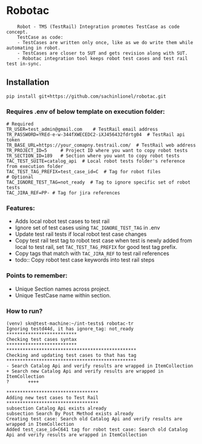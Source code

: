 # Robotac
        Robot - TMS (TestRail) Integration promotes TestCase as code concept.
        TestCase as code:
        - TestCases are written only once, like as we do write them while automating in robot.
        - TestCases are closer to SUT and gets revision along with SUT.
        - Robotac integration tool keeps robot test cases and test rail test in-sync.
## Installation

```
pip install git+https://github.com/sachinlionel/robotac.git
```


### Requires .env of below template on execution folder:

```dotenv
# Required
TR_USER=test_admin@gmail.com    # TestRail email address
TR_PASSWORD=YREd-e-w-344fXWECEDC2-iXJ456432fdrtg04  # TestRail api token
TR_BASE_URL=https://your_comapny.testrail.com/  # TestRail web address
TR_PROJECT_ID=5     # Project ID where you want to copy robot tests
TR_SECTION_ID=189   # Section where you want to copy robot tests
TAC_TEST_SUITE=catalog_api  # Local robot tests folder's reference from execution folder
TAC_TEST_TAG_PREFIX=test_case_id=C  # Tag for robot files
# Optional
TAC_IGNORE_TEST_TAG=not_ready  # Tag to ignore specific set of robot tests
TAC_JIRA_REF=PP- # Tag for jira references
```

### Features:
- Adds local robot test cases to test rail
- Ignore set of test cases using `TAC_IGNORE_TEST_TAG` in .env
- Update test rail tests if local robot test case changes
- Copy test rail test tag to robot test case when test is newly added from local to test rail,
  set `TAC_TEST_TAG_PREFIX` for good test tag prefix.
- Copy tags that match with `TAC_JIRA_REF` to test rail references 
- todo:: Copy robot test case keywords into test rail steps

### Points to remember:
- Unique Section names across project.
- Unique TestCase name within section.
### How to run?

```log
(venv) skn@test-machine:~/int-tests$ robotac-tr
Ignoring testd44d, it has ignore_tag: not_ready
**************************
Checking test cases syntax
**************************
************************************************
Checking and updating test cases to that has tag
************************************************
- Search Catalog Api and verify results are wrapped in ItemCollection
+ Search new Catalog Api and verify results are wrapped in ItemCollection
?       ++++

**********************************
Adding new test cases to Test Rail
**********************************
subsection Catalog Api exists already
subsection Search By Post Method exists already
Creating test case: Search old Catalog Api and verify results are wrapped in ItemCollection
Added test_case_id=C641 tag for robot test case: Search old Catalog Api and verify results are wrapped in ItemCollection
```


